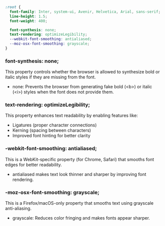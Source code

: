 
```css
:root {
  font-family: Inter, system-ui, Avenir, Helvetica, Arial, sans-serif;
  line-height: 1.5;
  font-weight: 400;

  font-synthesis: none;
  text-rendering: optimizeLegibility;
  --webkit-font-smoothing: antialiased;
  --moz-osx-font-smoothing: grayscale;
}
```



### font-synthesis: none;
This property controls whether the browser is allowed to synthesize bold or italic styles if they are missing from the font.
- none: Prevents the browser from generating fake bold (\<b>) or italic (\<i>) styles when the font does not provide them.

### text-rendering: optimizeLegibility;

This property enhances text readability by enabling features like:
- Ligatures (proper character connections)
- Kerning (spacing between characters)
- Improved font hinting for better clarity

### -webkit-font-smoothing: antialiased;

This is a WebKit-specific property (for Chrome, Safari) that smooths font edges for better readability.
- antialiased makes text look thinner and sharper by improving font rendering.

### -moz-osx-font-smoothing: grayscale;

This is a Firefox/macOS-only property that smooths text using grayscale anti-aliasing.
- grayscale: Reduces color fringing and makes fonts appear sharper.
